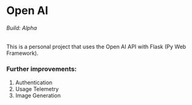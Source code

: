 # Open AI
###### Build: Alpha

This is a personal project that uses the Open AI API with Flask (Py Web Framework).

### Further improvements:
1. Authentication
2. Usage Telemetry
3. Image Generation
